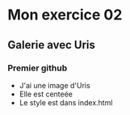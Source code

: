 # Mon exercice 02

## Galerie avec Uris

### Premier github

- J'ai une image d'Uris
- Elle est centeée
- Le style est dans index.html


